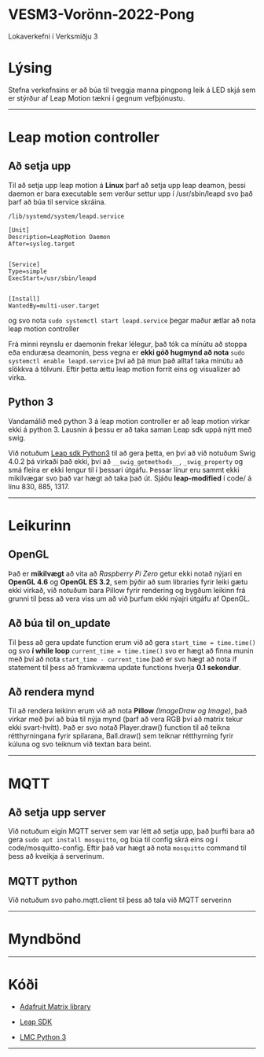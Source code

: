 # VESM3-Vorönn-2022-Pong
Lokaverkefni í Verksmiðju 3
# Lýsing 
Stefna verkefnsins er að búa til tveggja manna pingpong leik á LED skjá sem er stýrður af Leap Motion tækni í gegnum vefþjónustu.


---
# Leap motion controller

## Að setja upp
 Til að setja upp leap motion á **Linux** þarf að setja upp leap deamon, þessi daemon er bara executable sem verður settur upp í /usr/sbin/leapd svo það þarf að búa til service skráina.
 
 `/lib/systemd/system/leapd.service`

    [Unit]
    Description=LeapMotion Daemon
    After=syslog.target
    
    
    [Service]
    Type=simple
    ExecStart=/usr/sbin/leapd
    
    
    [Install]
    WantedBy=multi-user.target

og svo nota `sudo systemctl start leapd.service` þegar maður ætlar að nota leap motion controller

Frá minni reynslu er daemonin frekar lélegur, það tók ca mínútu að stoppa eða enduræsa deamonin, þess vegna er **ekki góð hugmynd að nota** `sudo systemctl enable leapd.service` því að þá mun það alltaf taka mínútu að slökkva á tölvuni. Eftir þetta ættu leap motion forrit eins og visualizer að virka.

## Python 3
 Vandamálið með python 3 á leap motion controller er að leap motion virkar ekki á python 3. Lausnin á þessu er að taka saman Leap sdk uppá nýtt með swig.

 Við notuðum [Leap sdk Python3](https://github.com/BlackLight/leap-sdk-python3) til að gera þetta, en því að við notuðum Swig 4.0.2 þá virkaði það ekki, því að `__swig_getmethods__`, `_swig_property` og smá fleira er ekki lengur til í þessari útgáfu. Þessar línur eru sammt ekki mikilvægar svo það var hægt að taka það út. Sjáðu **leap-modified** í code/ á línu 830, 885, 1317.

---

# Leikurinn

## OpenGL
 Það er **mikilvægt** að vita að *Raspberry Pi Zero* getur ekki notað nýjari en **OpenGL 4.6** og **OpenGL ES 3.2**, sem þýðir að sum libraries fyrir leiki gætu ekki virkað, við notuðum bara Pillow fyrir rendering og bygðum leikinn frá grunni til þess að vera viss um að við þurfum ekki nýajri útgáfu af OpenGL.

## Að búa til on_update
 Til þess að gera update function erum við að gera `start_time = time.time()` og svo **í while loop** `current_time = time.time()` svo er hægt að finna munin með því að nota `start_time - current_time` það er svo hægt að nota if statement til þess að framkvæma update functions hverja **0.1 sekondur**.

## Að rendera mynd
 Til að rendera leikinn erum við að nota **Pillow** *(ImageDraw og Image)*, það virkar með því að búa til nýja mynd (þarf að vera RGB því að matrix tekur ekki svart-hvítt). Það er svo notað Player.draw() function til að teikna rétthyrningana fyrir spilarana, Ball.draw() sem teiknar rétthyrning fyrir kúluna og svo teiknum við textan bara beint.

---

# MQTT

## Að setja upp server
 Við notuðum eigin MQTT server sem var létt að setja upp, það þurfti bara að gera `sudo apt install mosquitto`, og búa til config skrá eins og í code/mosquitto-config. Eftir það var hægt að nota `mosquitto` command til þess að kveikja á serverinum.

## MQTT python
 Við notuðum svo paho.mqtt.client til þess að tala við MQTT serverinn

---
# Myndbönd #


---
# Kóði #
 
* [Adafruit Matrix library](https://github.com/hzeller/rpi-rgb-led-matrix)
 
* [Leap SDK](https://developer-archive.leapmotion.com/documentation/csharp/devguide/Leap_SDK_Overview.html)

* [LMC Python 3](https://github.com/BlackLight/leap-sdk-python3)
---
